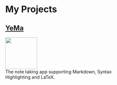 # My Projects

## [YeMa](https://cedricmeu.github.io/YeMa/)

<div>
<div style="width: 30%; padding: 0; margin: 0;"><img src="https://github.com/CedricMeu/YeMa/blob/master/assets/icon/png/512x512.png?raw=true" width="100" height="100"/></div>
<p style="width: 70%; height: 100px; padding: 0; margin: 0;">The note taking app supporting Markdown, Syntax Highlighting and LaTeX.</p>
</div>

